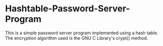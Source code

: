 # Hashtable-Password-Server-Program
This is a simple password server program implemented using a hash table. The encryption algorithm used is the GNU C Library's crypt() method. 

